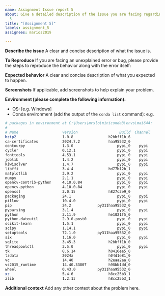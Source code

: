 ```yaml
---
name: Assignment Issue report 5
about: Give a detailed description of the issue you are facing regarding Assignment
  5
title: "[Assignment 5]"
labels: assignment_5
assignees: marios2019

---
```


**Describe the issue**
A clear and concise description of what the issue is.

**To Reproduce**
If you are facing an unexplained error or bug, please provide the steps to reproduce the behavior along with the error itself:

**Expected behavior**
A clear and concise description of what you expected to happen.

**Screenshots**
If applicable, add screenshots to help explain your problem.

**Environment (please complete the following information):**
 - OS: [e.g. Windows]
 - Conda environment (add the output of the `conda list` command): e.g.

```bash
# packages in environment at C:\Users\mrslo\miniconda3\envs\mai644:
#
# Name                    Version                   Build  Channel
bzip2                     1.0.8                h2bbff1b_6
ca-certificates           2024.7.2             haa95532_0
contourpy                 1.3.0                    pypi_0    pypi
cycler                    0.12.1                   pypi_0    pypi
fonttools                 4.53.1                   pypi_0    pypi
joblib                    1.4.2                    pypi_0    pypi
kiwisolver                1.4.7                    pypi_0    pypi
libffi                    3.4.4                hd77b12b_1
matplotlib                3.9.2                    pypi_0    pypi
numpy                     2.1.1                    pypi_0    pypi
opencv-contrib-python     4.10.0.84                pypi_0    pypi
opencv-python             4.10.0.84                pypi_0    pypi
openssl                   3.0.15               h827c3e9_0
packaging                 24.1                     pypi_0    pypi
pillow                    10.4.0                   pypi_0    pypi
pip                       24.2            py311haa95532_0
pyparsing                 3.1.4                    pypi_0    pypi
python                    3.11.9               he1021f5_0
python-dateutil           2.9.0.post0              pypi_0    pypi
scikit-learn              1.5.1                    pypi_0    pypi
scipy                     1.14.1                   pypi_0    pypi
setuptools                72.1.0          py311haa95532_0
six                       1.16.0                   pypi_0    pypi
sqlite                    3.45.3               h2bbff1b_0
threadpoolctl             3.5.0                    pypi_0    pypi
tk                        8.6.14               h0416ee5_0
tzdata                    2024a                h04d1e81_0
vc                        14.40                h2eaa2aa_0
vs2015_runtime            14.40.33807          h98bb1dd_0
wheel                     0.43.0          py311haa95532_0
xz                        5.4.6                h8cc25b3_1
zlib                      1.2.13               h8cc25b3_1
```

**Additional context**
Add any other context about the problem here.
